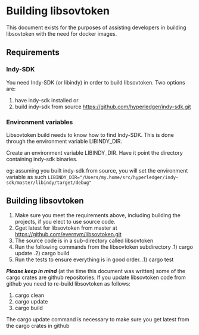 # Building libsovtoken
This document exists for the purposes of assisting developers in building libsovtoken with the need for docker images.

## Requirements

### Indy-SDK
You need Indy-SDK (or libindy) in order to build libsovtoken.  Two options are:
1) have indy-sdk installed or
2) build indy-sdk from source https://github.com/hyperledger/indy-sdk.git

### Environment variables
Libsovtoken build needs to know how to find Indy-SDK.  This is done through the environment variable LIBINDY_DIR. 

Create an environment variable LIBINDY_DIR.   Have it point the directory containing indy-sdk binaries.

eg:  assuming you built indy-sdk from source, you will set the environment variable as such
```LIBINDY_DIR="/Users/my.home/src/hyperledger/indy-sdk/master/libindy/target/debug"```


## Building libsovtoken
1) Make sure you meet the requirements above, including building the projects, if you elect to use source code.
2) Gget latest for libsovtoken from master at https://github.com/evernym/libsovtoken.git
3) The source code is in a sub-directory called libsovtoken
4) Run the following commands from the libsovtoken subdirectory
.1) cargo update
.2) cargo build
5) Run the tests to ensure everything is in good order.
.1) cargo test

***Please keep in mind*** (at the time this document was written) some of the cargo crates are github repositories.
If you update libsovtoken code from github you need to re-build libsovtoken as follows:
1) cargo clean
2) cargo update
3) cargo build

The cargo update command is necessary to make sure you get latest from the cargo crates in github






